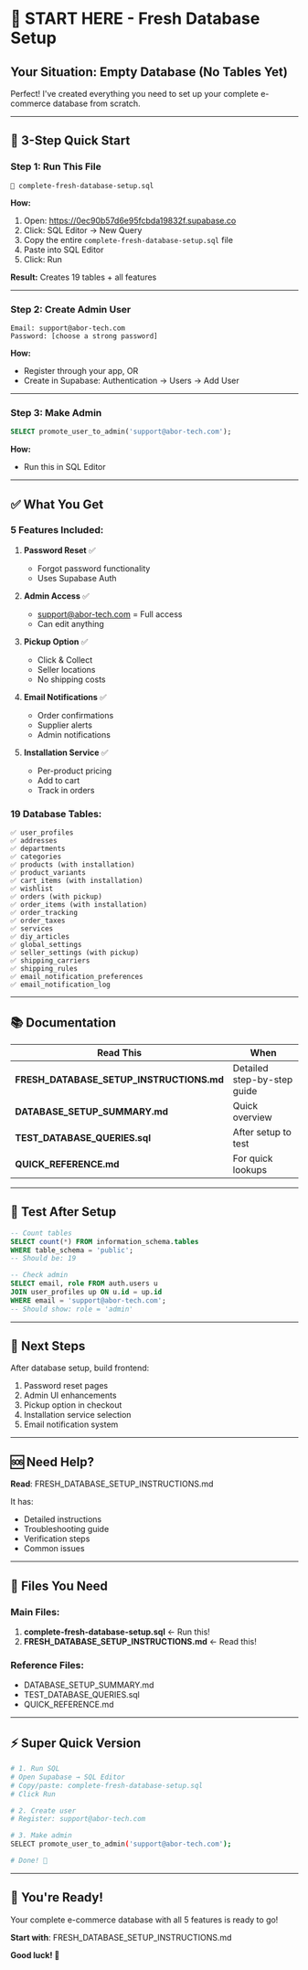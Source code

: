 # 🎯 START HERE - Fresh Database Setup

## Your Situation: Empty Database (No Tables Yet)

Perfect! I've created everything you need to set up your complete e-commerce database from scratch.

---

## 🚀 3-Step Quick Start

### Step 1: Run This File
```
📄 complete-fresh-database-setup.sql
```

**How:**
1. Open: https://0ec90b57d6e95fcbda19832f.supabase.co
2. Click: SQL Editor → New Query
3. Copy the entire `complete-fresh-database-setup.sql` file
4. Paste into SQL Editor
5. Click: Run

**Result:** Creates 19 tables + all features

---

### Step 2: Create Admin User
```
Email: support@abor-tech.com
Password: [choose a strong password]
```

**How:**
- Register through your app, OR
- Create in Supabase: Authentication → Users → Add User

---

### Step 3: Make Admin
```sql
SELECT promote_user_to_admin('support@abor-tech.com');
```

**How:**
- Run this in SQL Editor

---

## ✅ What You Get

### 5 Features Included:

1. **Password Reset** ✅
   - Forgot password functionality
   - Uses Supabase Auth

2. **Admin Access** ✅
   - support@abor-tech.com = Full access
   - Can edit anything

3. **Pickup Option** ✅
   - Click & Collect
   - Seller locations
   - No shipping costs

4. **Email Notifications** ✅
   - Order confirmations
   - Supplier alerts
   - Admin notifications

5. **Installation Service** ✅
   - Per-product pricing
   - Add to cart
   - Track in orders

### 19 Database Tables:

```
✅ user_profiles
✅ addresses
✅ departments
✅ categories
✅ products (with installation)
✅ product_variants
✅ cart_items (with installation)
✅ wishlist
✅ orders (with pickup)
✅ order_items (with installation)
✅ order_tracking
✅ order_taxes
✅ services
✅ diy_articles
✅ global_settings
✅ seller_settings (with pickup)
✅ shipping_carriers
✅ shipping_rules
✅ email_notification_preferences
✅ email_notification_log
```

---

## 📚 Documentation

| Read This | When |
|-----------|------|
| **FRESH_DATABASE_SETUP_INSTRUCTIONS.md** | Detailed step-by-step guide |
| **DATABASE_SETUP_SUMMARY.md** | Quick overview |
| **TEST_DATABASE_QUERIES.sql** | After setup to test |
| **QUICK_REFERENCE.md** | For quick lookups |

---

## 🧪 Test After Setup

```sql
-- Count tables
SELECT count(*) FROM information_schema.tables
WHERE table_schema = 'public';
-- Should be: 19

-- Check admin
SELECT email, role FROM auth.users u
JOIN user_profiles up ON u.id = up.id
WHERE email = 'support@abor-tech.com';
-- Should show: role = 'admin'
```

---

## 🎨 Next Steps

After database setup, build frontend:

1. Password reset pages
2. Admin UI enhancements
3. Pickup option in checkout
4. Installation service selection
5. Email notification system

---

## 🆘 Need Help?

**Read**: FRESH_DATABASE_SETUP_INSTRUCTIONS.md

It has:
- Detailed instructions
- Troubleshooting guide
- Verification steps
- Common issues

---

## 🎯 Files You Need

### Main Files:
1. **complete-fresh-database-setup.sql** ← Run this!
2. **FRESH_DATABASE_SETUP_INSTRUCTIONS.md** ← Read this!

### Reference Files:
- DATABASE_SETUP_SUMMARY.md
- TEST_DATABASE_QUERIES.sql
- QUICK_REFERENCE.md

---

## ⚡ Super Quick Version

```bash
# 1. Run SQL
# Open Supabase → SQL Editor
# Copy/paste: complete-fresh-database-setup.sql
# Click Run

# 2. Create user
# Register: support@abor-tech.com

# 3. Make admin
SELECT promote_user_to_admin('support@abor-tech.com');

# Done! 🎉
```

---

## 🎉 You're Ready!

Your complete e-commerce database with all 5 features is ready to go!

**Start with**: FRESH_DATABASE_SETUP_INSTRUCTIONS.md

**Good luck! 🚀**
